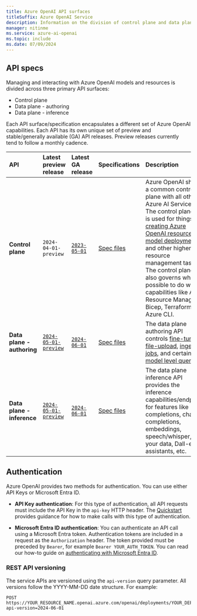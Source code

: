 ```yaml
---
title: Azure OpenAI API surfaces
titleSuffix: Azure OpenAI Service
description: Information on the division of control plane and data plane API surfaces
manager: nitinme
ms.service: azure-ai-openai
ms.topic: include
ms.date: 07/09/2024
---
```



## API specs

Managing and interacting with Azure OpenAI models and resources is divided across three primary API surfaces:

- Control plane
- Data plane - authoring
- Data plane - inference

Each API surface/specification encapsulates a different set of Azure OpenAI capabilities. Each API has its own unique set of preview and stable/generally available (GA) API releases. Preview releases currently tend to follow a monthly cadence.

| API | Latest preview release | Latest GA release | Specifications | Description |
|:---|:----|:----|:----|:---|
| **Control plane** | `2024-04-01-preview` | [`2023-05-01`](/rest/api/aiservices/accountmanagement/deployments/create-or-update?view=rest-aiservices-accountmanagement-2023-05-01&tabs=HTTP&preserve-view=true) | [Spec files](https://github.com/Azure/azure-rest-api-specs/tree/main/specification/cognitiveservices/resource-manager/Microsoft.CognitiveServices) | Azure OpenAI shares a common control plane with all other Azure AI Services. The control plane API is used for things like [creating Azure OpenAI resources](/rest/api/aiservices/accountmanagement/accounts/create?view=rest-aiservices-accountmanagement-2023-05-01&tabs=HTTP&preserve-view=true), [model deployment](/rest/api/aiservices/accountmanagement/deployments/create-or-update?view=rest-aiservices-accountmanagement-2023-05-01&tabs=HTTP&preserve-view=true), and other higher level resource management tasks. The control plane also governs what is possible to do with capabilities like Azure Resource Manager, Bicep, Terraform, and Azure CLI.|
| **Data plane - authoring** | [`2024-05-01-preview`](/rest/api/azureopenai/operation-groups?view=rest-azureopenai-2024-05-01-preview&preserve-view=true) | [`2024-06-01`](/rest/api/azureopenai/operation-groups?view=rest-azureopenai-2024-06-01&preserve-view=true) | [Spec files](https://github.com/Azure/azure-rest-api-specs/tree/main/specification/cognitiveservices/data-plane/AzureOpenAI/authoring) | The data plane authoring API controls [fine-tuning](/rest/api/azureopenai/fine-tuning?view=rest-azureopenai-2024-05-01-preview&preserve-view=true), [file-upload](/rest/api/azureopenai/files/upload?view=rest-azureopenai-2024-05-01-preview&tabs=HTTP&preserve-view=true), [ingestion jobs](/rest/api/azureopenai/ingestion-jobs/create?view=rest-azureopenai-2024-05-01-preview&tabs=HTTP&preserve-view=true), and certain [model level queries](/rest/api/azureopenai/models/get?view=rest-azureopenai-2024-05-01-preview&tabs=HTTP&preserve-view=true)
| **Data plane - inference** | [`2024-05-01-preview`](/azure/ai-services/openai/reference-preview#data-plane-inference) | [`2024-06-01`](/azure/ai-services/openai/reference#data-plane-inference) | [Spec files](https://github.com/Azure/azure-rest-api-specs/tree/main/specification/cognitiveservices/data-plane/AzureOpenAI/inference) | The data plane inference API provides the inference capabilities/endpoints for features like completions, chat completions, embeddings, speech/whisper, on your data, Dall-e, assistants, etc. |

## Authentication

Azure OpenAI provides two methods for authentication. You can use  either API Keys or Microsoft Entra ID.

- **API Key authentication**: For this type of authentication, all API requests must include the API Key in the ```api-key``` HTTP header. The [Quickstart](../chatgpt-quickstart.md) provides guidance for how to make calls with this type of authentication.

- **Microsoft Entra ID authentication**: You can authenticate an API call using a Microsoft Entra token. Authentication tokens are included in a request as the ```Authorization``` header. The token provided must be preceded by ```Bearer```, for example ```Bearer YOUR_AUTH_TOKEN```. You can read our how-to guide on [authenticating with Microsoft Entra ID](../how-to/managed-identity.md).

### REST API versioning

The service APIs are versioned using the ```api-version``` query parameter. All versions follow the YYYY-MM-DD date structure. For example:

```http
POST https://YOUR_RESOURCE_NAME.openai.azure.com/openai/deployments/YOUR_DEPLOYMENT_NAME/completions?api-version=2024-06-01
```